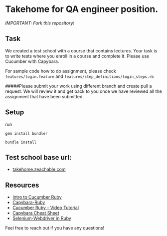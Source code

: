 # Takehome for QA engineer position.

*IMPORTANT: Fork this repository!*

## Task

We created a test school with a course that contains lectures.
Your task is to write tests where you enroll in a course and complete it.
Please use Cucumber with Capybara. 

For sample code how to do assignment, please check `features/login.feature` and `features/step_definitions/login_steps.rb`

#####Please submit your work using different branch and create pull a request. We will review it and get back to you once we have reviewed all the assignment that have been submitted.


## Setup

run
```
gem install bundler
```

```
bundle install
```

## Test school base url:

* [takehome.zeachable.com](http://takehome.zeachable.com)

## Resources

* [Intro to Cucumber Ruby](https://meaganwaller.com/intro-to-cucumber/)
* [Capybara-Ruby](https://testautomationu.applitools.com/capybara-ruby/)
* [Cucumber Ruby - Video Tutorial](https://www.youtube.com/watch?v=jcufT1xVhGA)
* [Capybara Cheat Sheet](https://devhints.io/capybara)
* [Selenium-Webdriver in Ruby](https://testautomationu.applitools.com/selenium-webdriver-with-ruby/)

Feel free to reach out if you have any questions!
